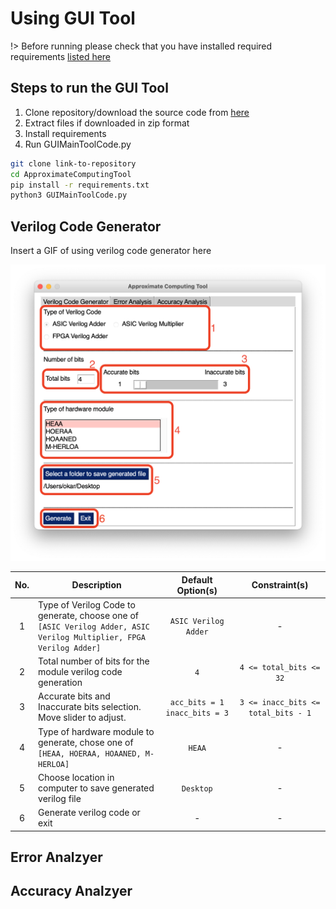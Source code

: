 # Using GUI Tool <!-- {docsify-ignore} -->

!> Before running please check that you have installed required requirements [listed here](/README.md#requirements)

## Steps to run the GUI Tool

1. Clone repository/download the source code from [here](link-to-repository)
2. Extract files if downloaded in zip format
3. Install requirements
4. Run GUIMainToolCode.py

```bash
git clone link-to-repository
cd ApproximateComputingTool
pip install -r requirements.txt
python3 GUIMainToolCode.py
```

## Verilog Code Generator

Insert a GIF of using verilog code generator here

![Verilog Code Generator](_images/verilog_code_generator.png)

| No. | Description                                                                                                             |        Default Option(s)        |            Constraint(s)            |
| :-: | ----------------------------------------------------------------------------------------------------------------------- | :-----------------------------: | :---------------------------------: |
|  1  | Type of Verilog Code to generate, choose one of <br>`[ASIC Verilog Adder, ASIC Verilog Multiplier, FPGA Verilog Adder]` |      `ASIC Verilog Adder`       |                  -                  |
|  2  | Total number of bits for the module verilog code generation                                                             |               `4`               |       `4 <= total_bits <= 32`       |
|  3  | Accurate bits and Inaccurate bits selection. Move slider to adjust.                                                     | `acc_bits = 1` `inacc_bits = 3` | `3 <= inacc_bits <= total_bits - 1` |
|  4  | Type of hardware module to generate, chose one of <br>`[HEAA, HOERAA, HOAANED, M-HERLOA]`                               |             `HEAA`              |                  -                  |
|  5  | Choose location in computer to save generated verilog file                                                              |            `Desktop`            |                  -                  |
|  6  | Generate verilog code or exit                                                                                           |                -                |                  -                  |

## Error Analzyer

## Accuracy Analzyer
